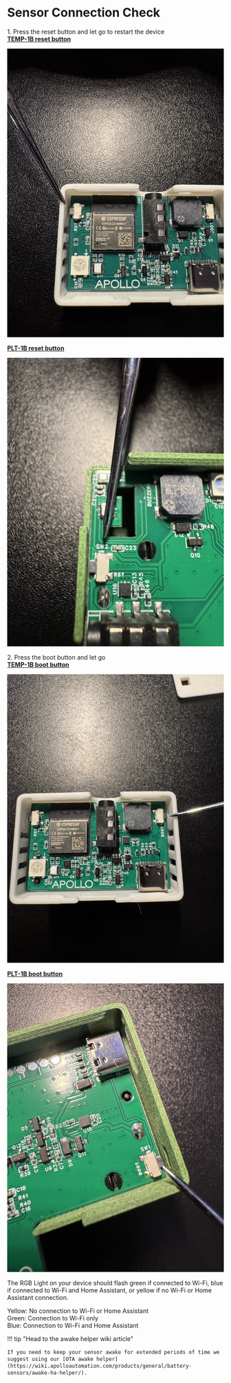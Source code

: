 # Sensor Connection Check

1\. Press the reset button and let go to restart the device<br><a href="https://wiki.apolloautomation.com/products/temp1b/troubleshooting/temp1b-boot-mode" target="_blank" rel="noopener"><strong>TEMP-1B reset button</strong></a>

![](../../temp1/troubleshooting/assets/temp-1-reset-button-lid-off.jpg)

<a href="https://apolloautomation.github.io/docs/products/plt1/plt1-boot-mode/" target="_blank" rel="noopener"><strong>PLT-1B reset button</strong></a>

![](../../../assets/plt-boot-mode-pic-6-1.jpg)

2\. Press the boot button and let go<br><a href="https://wiki.apolloautomation.com/products/temp1b/troubleshooting/temp1b-boot-mode" target="_blank" rel="noopener"><strong>TEMP-1B boot button</strong></a>

![](../../../homey/products/temp1/troubleshooting/assets/temp-1b-boot-button-lid-off.jpg)

<a href="https://apolloautomation.github.io/docs/products/plt1/general-tips/" target="_blank" rel="noopener"><strong>PLT-1B boot button</strong></a>

![](../../../assets/plt-boot-mode-pic-2.jpg)

The RGB Light on your device should flash green if connected to Wi-Fi, blue if connected to Wi-Fi and Home Assistant, or yellow if no Wi-Fi or Home Assistant connection.

Yellow: No connection to Wi-Fi or Home Assistant<br>Green: Connection to Wi-Fi only<br>Blue: Connection to Wi-Fi and Home Assistant

!!! tip "Head to the awake helper wiki article"

    If you need to keep your sensor awake for extended periods of time we suggest using our [OTA awake helper](https://wiki.apolloautomation.com/products/general/battery-sensors/awake-ha-helper/).